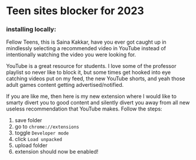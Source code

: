 # Teen sites blocker for 2023 

### installing locally:

Fellow Teens, this is Saina Kakkar, have you ever got caught up in mindlessly selecting a recommended video in YouTube instead of intentionally watching the video you were looking for.

YouTube is a great resource for students. I love some of the professor playlist so never like to block it, but some times get hooked into eye catching videos put on my feed, the new YouTube shorts, and yeah those adult games content getting advertised/notified.

If you are like me, then here is my new extension where I would like to smarty divert you to good content and silently divert you away from all new useless recommendation that YouTube makes. Follow the steps:

1. save folder
2. go to `chrome://extensions`
3. toggle `Developer mode`
4. click `Load unpacked`
5. upload folder
6. extension should now be enabled!
